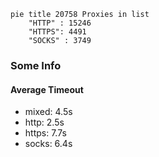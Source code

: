 
```mermaid
pie title 20758 Proxies in list
    "HTTP" : 15246
    "HTTPS": 4491
    "SOCKS" : 3749
```

### Some Info
#### Average Timeout

- mixed: 4.5s
- http: 2.5s
- https: 7.7s
- socks: 6.4s